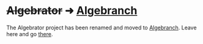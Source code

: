 # ~~Algebrator~~ ➜ [Algebranch](https://github.com/trebor/algebranch)
The Algebrator project has been renamed and moved to [Algebranch](https://github.com/trebor/algebranch).  Leave here and go [there](https://github.com/trebor/algebranch).
